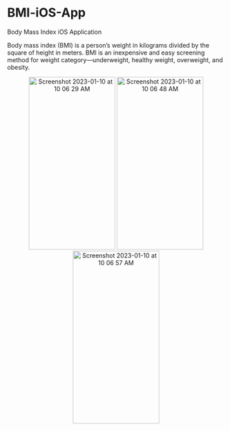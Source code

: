 # BMI-iOS-App
Body Mass Index iOS Application

Body mass index (BMI) is a person’s weight in kilograms divided by the square of height in meters. BMI is an inexpensive and easy screening method for weight category—underweight, healthy weight, overweight, and obesity.

<p align="center">
  <img width="200" height = "400" alt="Screenshot 2023-01-10 at 10 06 29 AM" src="https://user-images.githubusercontent.com/90863360/211593767-5f88f6eb-2005-4f1e-a0e8-d7579bab089e.png">
  <img width="200" height = "400" alt="Screenshot 2023-01-10 at 10 06 48 AM" src="https://user-images.githubusercontent.com/90863360/211593823-367ea76b-99e7-46c1-92f1-cbf596bee848.png">
  <img width="200" height = "400" alt="Screenshot 2023-01-10 at 10 06 57 AM" src="https://user-images.githubusercontent.com/90863360/211593869-2711490d-cf8a-4d63-b498-082a4bebb125.png">
</p>
